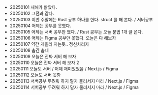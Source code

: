 - 20250101 새해가 밝았다.
- 20250102 그전과 같다.
- 20250103 이번 주말에는 Rust 공부 하나를 한다. struct 를 해 본다. / 서버공부
- 20250104 어제는 공부를 못했다.
- 20250105 어제는 서버 공부만 했다. / Rust 공부는 오늘 문법 1개 글 쓴다.
- 20250106 어제는 Figma 공부만 못했다. 오늘은 다 해보자
- 20250107 약간 게을러 지는듯.. 정신차리자
- 20250108 춥긴 춥네
- 20250109 오늘은 진짜 서버 해 보자
- 20250110 오늘은 진짜 서버 해 보자 2
- 20250111 오늘도 서버 / 어제 재미있었음 / Next.js / Figma
- 20250112 오늘도 서버 못함
- 20250113 서버공부 두려워 하지 말자 물러서지 마라 / Next.js / Figma
- 20250114 서버공부 두려워 하지 말자 물러서지 마라 / Next.js / Figma
